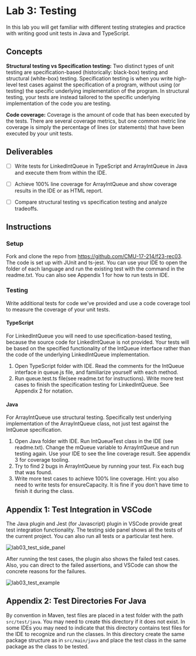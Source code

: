 # Lab 3: Testing

In this lab you will get familiar with different testing strategies and practice with writing good unit tests in Java and TypeScript.

## Concepts
**Structural testing vs Specification testing:** Two distinct types of unit testing are specification-based (historically: black-box) testing and structural (white-box) testing. Specification testing is when you write high-level test cases against the specification of a program, without using (or testing) the specific underlying implementation of the program. In structural testing, your tests are instead tailored to the specific underlying implementation of the code you are testing.

**Code coverage:** Coverage is the amount of code that has been executed by the tests. There are several coverage metrics, but one common metric line coverage is simply the percentage of lines (or statements) that have been executed by your unit tests. 

## Deliverables

- [ ] Write tests for LinkedIntQueue in TypeScript and ArrayIntQueue in Java and execute them from within the IDE.
- [ ] Achieve 100% line coverage for ArrayIntQueue and show coverage results in the IDE or as HTML report. 
- [ ] Compare structural testing vs specification testing and analyze tradeoffs. 


## Instructions

### Setup
Fork and clone the repo from https://github.com/CMU-17-214/f23-rec03.
The code is set up with JUnit and ts-jest. You can use your IDE to open the folder of each language and run the existing test with the command in the readme.txt. You can also see Appendix 1 for how to run tests in IDE. 


### Testing
Write additional tests for code we've provided and use a code coverage tool to measure the coverage of your unit tests. 

#### TypeScript
For LinkedIntQueue you will need to use specification-based testing, because the source code for LinkedIntQueue is not provided. Your tests will be based on the specified functionality of the IntQueue interface rather than the code of the underlying LinkedIntQueue implementation. 
1. Open TypeScript folder with IDE. Read the comments for the IntQueue interface in queue.js file, and familiarize yourself with each method. 
2. Run queue.test.ts file(see readme.txt for instructions). Write more test cases to finish the specification testing for LinkedIntQueue. See Appendix 2 for notation.


#### Java
For ArrayIntQueue use structural testing. Specifically test underlying implementation of the ArrayIntQueue class, not just test against the IntQueue specification. 
1. Open Java folder with IDE. Run IntQueueTest class in the IDE (see readme.txt). Change the mQueue variable to ArrayIntQueue and run testing again. Use your IDE to see the line coverage result. See appendix 3 for coverage tooling. 
2. Try to find 2 bugs in ArrayIntQueue by running your test. Fix each bug that was found. 
3. Write more test cases to achieve 100% line coverage. Hint: you also need to write tests for ensureCapacity. It is fine if you don’t have time to finish it during the class.

## Appendix 1: Test Integration in VSCode
The Java plugin and Jest (for Javascript) plugin in VSCode provide great test integration functionality. The testing side panel shows all the tests of the current project. You can also run all tests or a particular test here.

![lab03_test_side_panel](../../f2023/images/lab03_test_side_panel.png)

After running the test cases, the plugin also shows the failed test cases. Also, you can direct to the failed assertions, and VSCode can show the concrete reasons for the failures.

![lab03_test_example](../../f2023/images/lab03_test_example.png)

## Appendix 2: Test Directories For Java
By convention in Maven, test files are placed in a test folder with the path `src/test/java`. You may need to create this directory if it does not exist. In some IDEs you may need to indicate that this directory contains test files for the IDE to recognize and run the classes. In this directory create the same package structure as in `src/main/java` and place the test class in the same package as the class to be tested. 
